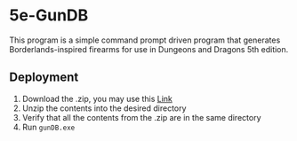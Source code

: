 
# 5e-GunDB

This program is a simple command prompt driven program that generates Borderlands-inspired firearms for use in Dungeons and Dragons 5th edition. 
## Deployment

1. Download the .zip, you may use this [Link](https://github.com/matta725/5e-GunDB/blob/main/gunDB-beta-v0.8.zip?raw=true)
2. Unzip the contents into the desired directory
3. Verify that all the contents from the .zip are in the same directory
4. Run `gunDB.exe`

